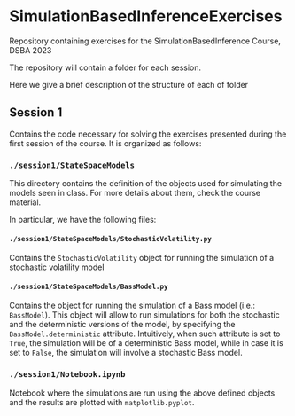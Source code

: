 # SimulationBasedInferenceExercises

Repository containing exercises for the SimulationBasedInference Course, DSBA 2023

The repository will contain a folder for each session. 

Here we give a brief description of the structure of each of folder

## Session 1

Contains the code necessary for solving the exercises presented during the first session of the course.
It is organized as follows:

### ```./session1/StateSpaceModels``` 

This directory contains the definition of the objects used for simulating the models seen in class.
For more details about them, check the course material.

In particular, we have the following files: 

#### ```./session1/StateSpaceModels/StochasticVolatility.py```

Contains the ```StochasticVolatility``` object for running the simulation of a stochastic volatility model

#### ```./session1/StateSpaceModels/BassModel.py```

Contains the object for running the simulation of a Bass model (i.e.: ```BassModel```). This object will allow to run simulations for both the stochastic and the deterministic  versions of the model, by specifying the ```BassModel.deterministic``` attribute. Intuitively, when such attribute is set to ```True```, the simulation will be of a deterministic Bass model, while in case it is set to ```False```, the simulation will involve a stochastic Bass model.

### ```./session1/Notebook.ipynb```

Notebook where the simulations are run using the above defined objects and the results are plotted with ```matplotlib.pyplot```.